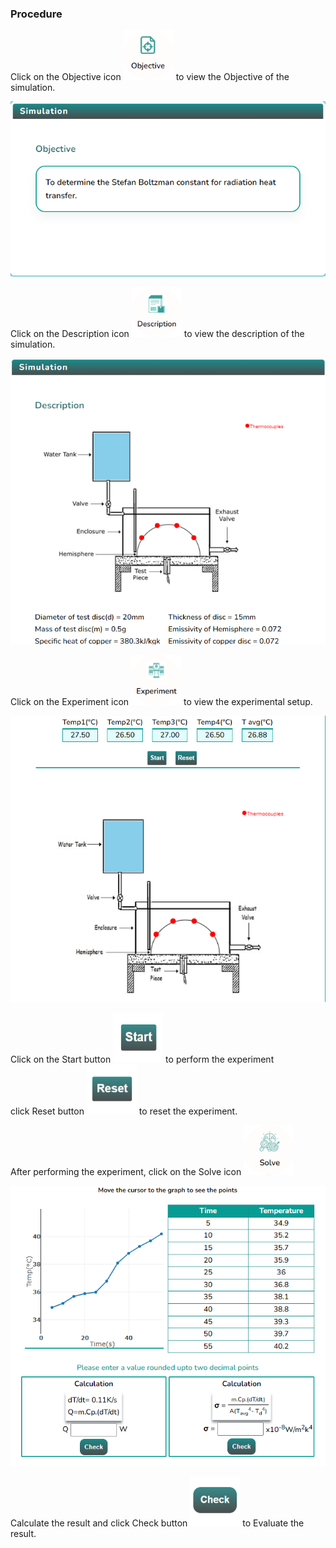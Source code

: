 ### Procedure

<div style="text-align:left">
  Click on the Objective icon <img src="images/objecticon.png" alt="Alt text" style="height:80px; width:80px;">  to view the Objective of the simulation.

![Alt text](images/ob.png)

Click on the Description icon <img src="images/Desicon.png" alt="Alt text" style="height:80px; width:80px;"> to view the description of the simulation.

![Alt text](images/ds.png)

Click on the Experiment icon <img src="images/expicon.png" alt="Alt text" style="height:80px; width:80px;"> to view the experimental setup.

![Alt text](images/exp.png)

Click on the Start button <img src="images/startButton.png" alt="Alt text" style="height:80px; width:80px;"> to perform the experiment <br>click Reset button <img src="images/resetButton.png" alt="Alt text" style="height:80px; width:80px;"> to reset the experiment.

<!--
   ![Alt text](images/expscreen.png) -->

After performing the experiment, click on the Solve icon <img src="images/solveicon.png" alt="Alt text" style="height:80px; width:80px;">

![Alt text](images/solve.png)

Calculate the result and click Check button <img src="images/checkButton.png" alt="Alt text" style="height:80px; width:80px;"> to Evaluate the result.

</div>
